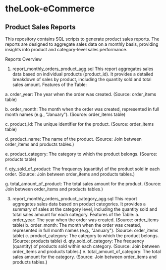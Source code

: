 # theLook-eCommerce
## Product Sales Reports

This repository contains SQL scripts to generate product sales reports. The reports are designed to aggregate sales data on a monthly basis, providing insights into product and category-level sales performance.

Reports Overview
1. report_monthly_orders_product_agg.sql
This report aggregates sales data based on individual products (product_id). It provides a detailed breakdown of sales by product, including the quantity sold and total sales amount.
Features of the Table:

  a. order_year: The year when the order was created. (Source: order_items table)

  b. order_month: The month when the order was created, represented in full month names (e.g., "January"). (Source: order_items table)
  
  c. product_id: The unique identifier for the product. (Source: order_items table)
  
  d. product_name: The name of the product. (Source: Join between order_items and products tables.)
  
  e. product_category: The category to which the product belongs. (Source: products table)
  
  f. qty_sold_of_product: The frequency (quantity) of the product sold in each order. (Source: Join between order_items and products tables.)
  
  g. total_amount_of_product: The total sales amount for the product. (Source: Join between order_items and products tables.)
  

3. report_monthly_orders_product_category_agg.sql
This report aggregates sales data based on product categories. It provides a summary of sales at the category level, including the quantity sold and total sales amount for each category.
Features of the Table:
  a. order_year: The year when the order was created. (Source: order_items table)
  b. order_month: The month when the order was created, represented in full month names (e.g., "January"). (Source: order_items table)
  c. product_category: The category to which the product belongs. (Source: products table)
  d. qty_sold_of_category: The frequency (quantity) of products sold within each category. (Source: Join between order_items and products tables.)
  e. total_amount_of_category: The total sales amount for the category. (Source: Join between order_items and products tables.)
